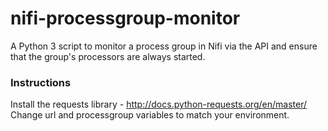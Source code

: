 # nifi-processgroup-monitor
A Python 3 script to monitor a process group in Nifi via the API and ensure that the group's processors are always started.

### Instructions

Install the requests library - http://docs.python-requests.org/en/master/
Change url and processgroup variables to match your environment.
